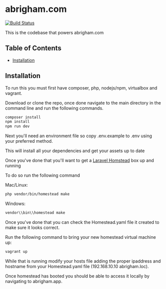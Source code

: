 # abrigham.com
[![Build Status](https://travis-ci.org/abrigham1/abrigham.svg?branch=master)](https://travis-ci.org/abrigham1/abrigham)

This is the codebase that powers abrigham.com

## Table of Contents
* [Installation](#installation)

## Installation
To run this you must first have composer, php, nodejs/npm, virtualbox and vagrant.

Download or clone the repo, once done navigate to the main directory in the command line and run the following commands.
```bash
composer install
npm install
npm run dev
```

Next you'll need an environment file so copy .env.example to .env using your preferred method.

This will install all your dependencies and get your assets up to date

Once you've done that you'll want to get a [Laravel Homstead](https://laravel.com/docs/5.4/homestead#per-project-installation) box up and running

To do so run the following command

Mac/Linux:
```bash
php vendor/bin/homestead make
```

Windows:
```bash
vendor\\bin\\homestead make
```

Once you've done that you can check the Homestead.yaml file it created to make sure it looks correct.

Run the following command to bring your new homestead virtual machine up:
```bash
vagrant up
```

While that is running modify your hosts file adding the proper ipaddress and hostname from your 
Homestead.yaml file (192.168.10.10 abrigham.loc).

Once homestead has booted you should be able to access it locally by navigating to abrigham.app.